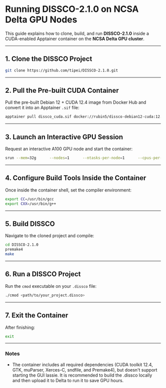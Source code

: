 # Running **DISSCO-2.1.0** on NCSA Delta GPU Nodes

This guide explains how to clone, build, and run **DISSCO-2.1.0** inside a CUDA-enabled Apptainer container on the **NCSA Delta GPU cluster**.

---

## 1. Clone the DISSCO Project
```bash
git clone https://github.com/tipei/DISSCO-2.1.0.git
```

---

## 2. Pull the Pre-built CUDA Container
Pull the pre-built Debian 12 + CUDA 12.4 image from Docker Hub and convert it into an Apptainer `.sif` file:
```bash
apptainer pull dissco_cuda.sif docker://rubin5/dissco-debian12-cuda:12.4
```

---

## 3. Launch an Interactive GPU Session
Request an interactive A100 GPU node and start the container:
```bash
srun --mem=32g      --nodes=1      --ntasks-per-node=1      --cpus-per-task=16      --partition=gpuA100x4-interactive      --account=bbvc-delta-gpu      --gpus-per-node=1      --gpus-per-task=1      --gpu-bind=verbose,per_task:1      --pty apptainer run --nv          --bind /projects/bbvc          ~/dissco_cuda.sif /bin/bash
```

---

## 4. Configure Build Tools Inside the Container
Once inside the container shell, set the compiler environment:
```bash
export CC=/usr/bin/gcc
export CXX=/usr/bin/g++
```

---

## 5. Build DISSCO
Navigate to the cloned project and compile:
```bash
cd DISSCO-2.1.0
premake4
make
```

---

## 6. Run a DISSCO Project
Run the `cmod` executable on your `.dissco` file:
```bash
./cmod <path/to/your_project.dissco>
```

---

## 7. Exit the Container
After finishing:
```bash
exit
```

---

### Notes
- The container includes all required dependencies (CUDA toolkit 12.4, GTK, muParser, Xerces-C, sndfile, and Premake4), but doesn't support starting the GUI lassie. It is recommended to build the .dissco locally and then upload it to Delta to run it to save GPU hours.
